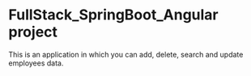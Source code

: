 # FullStack_SpringBoot_Angular project

This is an application in which you can add, delete, search and update employees data.
